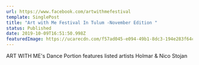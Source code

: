 ```yaml
---
url: https://www.facebook.com/artwithmefestival
template: SinglePost
title: "Art with Me Festival In Tulum -November Edition "
status: Published
date: 2019-10-09T16:51:50.998Z
featuredImage: https://ucarecdn.com/f57ad045-e094-49b1-8dc3-194e283f64c6/
---
```

ART WITH ME's Dance Portion features listed artists Holmar & Nico Stojan